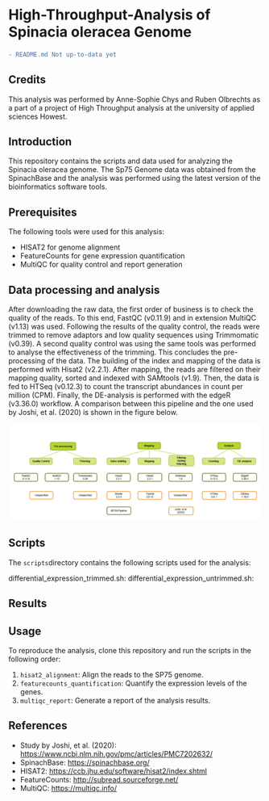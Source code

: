 # High-Throughput-Analysis of Spinacia oleracea Genome
```diff
- README.md Not up-to-data yet 
```
## Credits
This analysis was performed by Anne-Sophie Chys and Ruben Olbrechts as a part of a project of High Throughput analysis at the university of applied sciences Howest.

## Introduction
This repository contains the scripts and data used for analyzing the Spinacia oleracea genome. The Sp75 Genome data was obtained from the SpinachBase and the analysis was performed using the latest version of the bioinformatics software tools.

## Prerequisites
The following tools were used for this analysis:

* HISAT2 for genome alignment
* FeatureCounts for gene expression quantification
* MultiQC for quality control and report generation

## Data processing and analysis
After downloading the raw data, the first order of business is to check the quality of the reads. To this end, FastQC (v0.11.9) and in extension MultiQC (v1.13) was used. Following the results of the quality control, the reads were trimmed to remove adaptors and low quality sequences using Trimmomatic (v0.39). A second quality control was using the same tools was performed to analyse the effectiveness of the trimming. This concludes the pre-processing of the data. The building of the index and mapping of the data is performed with Hisat2 (v2.2.1). After mapping, the reads are filtered on their mapping quality, sorted and indexed with SAMtools (v1.9). Then, the data is fed to HTSeq (v0.12.3) to count the transcript abundances in count per million (CPM). Finally, the DE-analysis is performed with the edgeR (v3.36.0) workflow. A comparison between this pipeline and the one used by Joshi, et al. (2020) is shown in the figure below.

![Pipeline](Pipelines_study_project.jpg)

## Scripts
The `scripts`directory contains the following scripts used for the analysis:

differential_expression_trimmed.sh:
differential_expression_untrimmed.sh:

## Results

## Usage
To reproduce the analysis, clone this repository and run the scripts in the following order:

1. `hisat2_alignment`: Align the reads to the SP75 genome.
2. `featurecounts_quantification`: Quantify the expression levels of the genes.
3. `multiqc_report`: Generate a report of the analysis results.

## References
* Study by Joshi, et al. (2020): https://www.ncbi.nlm.nih.gov/pmc/articles/PMC7202632/  
* SpinachBase: https://spinachbase.org/  
* HISAT2: https://ccb.jhu.edu/software/hisat2/index.shtml  
* FeatureCounts: http://subread.sourceforge.net/  
* MultiQC: https://multiqc.info/
